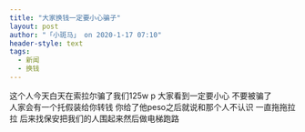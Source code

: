 ```yaml
---
title: "大家换钱一定要小心骗子"
layout: post
author: "「小斑马」 on 2020-1-17 07:10"
header-style: text
tags:
  - 新闻
  - 换钱
---
```


<head></head>
<body>
  这个人今天白天在索拉尔骗了我们125w p 大家看到一定要小心 不要被骗了
 <br> 人家会有一个托假装给你转钱 你给了他peso之后就说和那个人不认识 一直拖拖拉拉 后来找保安把我们的人围起来然后做电梯跑路 
 <br>
</body>


